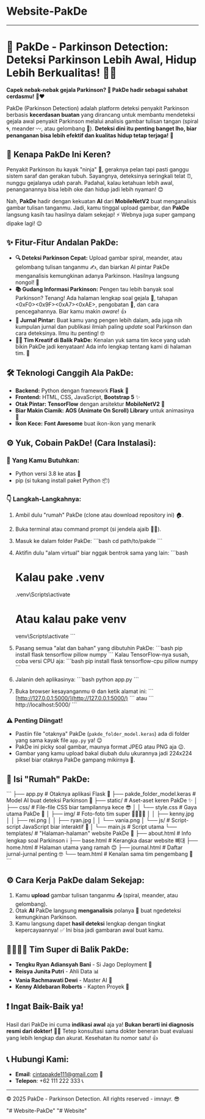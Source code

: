 # Website-PakDe

-----

# 👋 **PakDe - Parkinson Detection: Deteksi Parkinson Lebih Awal, Hidup Lebih Berkualitas\!** 🧠✨


**Capek nebak-nebak gejala Parkinson? 🤔 PakDe hadir sebagai sahabat cerdasmu\!** 🤖❤️

PakDe (Parkinson Detection) adalah platform deteksi penyakit Parkinson berbasis **kecerdasan buatan** yang dirancang untuk membantu mendeteksi gejala awal penyakit Parkinson melalui analisis gambar tulisan tangan (spiral 🌀, meander 〰️, atau gelombang 🌊). **Deteksi dini itu penting banget lho, biar penanganan bisa lebih efektif dan kualitas hidup tetap terjaga\!** 💪

## 🚀 **Kenapa PakDe Ini Keren?**

Penyakit Parkinson itu kayak "ninja" 🥷, geraknya pelan tapi pasti ganggu sistem saraf dan gerakan tubuh. Sayangnya, deteksinya seringkali telat ⏰, nunggu gejalanya udah parah. Padahal, kalau ketahuan lebih awal, penanganannya bisa lebih oke dan hidup jadi lebih nyaman\! 😊

Nah, **PakDe** hadir dengan kekuatan **AI** dari **MobileNetV2** buat menganalisis gambar tulisan tanganmu. Jadi, kamu tinggal upload gambar, dan **PakDe** langsung kasih tau hasilnya dalam sekejap\! ⚡️ Webnya juga super gampang dipake lagi\! 😉

## ✨ **Fitur-Fitur Andalan PakDe:**

  - **🔍 Deteksi Parkinson Cepat:** Upload gambar spiral, meander, atau gelombang tulisan tanganmu ✍️, dan biarkan AI pintar PakDe menganalisis kemungkinan adanya Parkinson. Hasilnya langsung nongol\! 🤩
  - **📚 Gudang Informasi Parkinson:** Pengen tau lebih banyak soal Parkinson? Tenang\! Ada halaman lengkap soal gejala 🤕, tahapan \<0xF0\>\<0x9F\>\<0xA7\>\<0xAE\>, pengobatan 💊, dan cara pencegahannya. Biar kamu makin *aware*\! 👍
  - **📰 Jurnal Pintar:** Buat kamu yang pengen lebih dalam, ada juga nih kumpulan jurnal dan publikasi ilmiah paling *update* soal Parkinson dan cara deteksinya. Ilmu itu penting\! 🤓
  - **🧑‍💻 Tim Kreatif di Balik PakDe:** Kenalan yuk sama tim kece yang udah bikin PakDe jadi kenyataan\! Ada info lengkap tentang kami di halaman tim. 👋

## 🛠️ **Teknologi Canggih Ala PakDe:**

  - **Backend:** Python dengan framework **Flask** 🐍
  - **Frontend:** HTML, CSS, JavaScript, **Bootstrap 5** ✨
  - **Otak Pintar:** **TensorFlow** dengan arsitektur **MobileNetV2** 🧠
  - **Biar Makin Ciamik:** **AOS (Animate On Scroll) Library** untuk animasinya 💫
  - **Ikon Kece:** **Font Awesome** buat ikon-ikon yang menarik

## ⚙️ **Yuk, Cobain PakDe\! (Cara Instalasi):**

### 🎯 **Yang Kamu Butuhkan:**

  - Python versi 3.8 ke atas 🐍
  - pip (si tukang install paket Python 📦)

### 👇 **Langkah-Langkahnya:**

1.  Ambil dulu "rumah" PakDe (clone atau download repository ini) 🏠.

2.  Buka terminal atau command prompt (si jendela ajaib 🧙‍♂️).

3.  Masuk ke dalam folder PakDe:
    \`\`\`bash
    cd path/to/pakde
    \`\`\`

4.  Aktifin dulu "alam virtual" biar nggak bentrok sama yang lain:
    \`\`\`bash

    # Kalau pake .venv

    .venv\\Scripts\\activate

    # Atau kalau pake venv

    venv\\Scripts\\activate
    \`\`\`

5.  Pasang semua "alat dan bahan" yang dibutuhin PakDe:
    \`\`\`bash
    pip install flask tensorflow pillow numpy
    \`\`\`
    Kalau TensorFlow-nya susah, coba versi CPU aja:
    \`\`\`bash
    pip install flask tensorflow-cpu pillow numpy
    \`\`\`

6.  Jalanin deh aplikasinya:
    \`\`\`bash
    python app.py
    \`\`\`

7.  Buka browser kesayanganmu 🌐 dan ketik alamat ini:
    \`\`\`
    [http://127.0.0.1:5000/](http://127.0.0.1:5000/)
    \`\`\`
    atau
    \`\`\`
    http://localhost:5000/
    \`\`\`

### ⚠️ **Penting Diingat\!**

  - Pastiin file "otaknya" PakDe (`pakde_folder_model.keras`) ada di folder yang sama kayak file `app.py` ya\! 😉
  - PakDe ini picky soal gambar, maunya format JPEG atau PNG aja 😉.
  - Gambar yang kamu upload bakal diubah dulu ukurannya jadi 224x224 piksel biar otaknya PakDe gampang mikirnya 📐.

## 📂 **Isi "Rumah" PakDe:**

\`\`\`
├── app.py                      \# Otaknya aplikasi Flask 🧠
├── pakde\_folder\_model.keras    \# Model AI buat deteksi Parkinson 🤖
├── static/                     \# Aset-aset keren PakDe ✨
│   ├── css/                    \# File-file CSS biar tampilannya kece 😎
│   │   └── style.css           \# Gaya utama PakDe 💅
│   ├── img/                    \# Foto-foto tim super 🦸‍♂️🦸‍♀️
│   │   ├── kenny.jpg
│   │   ├── rei.png
│   │   ├── ryan.jpg
│   │   └── vania.png
│   └── js/                     \# Script-script JavaScript biar interaktif 🚀
│       └── main.js             \# Script utama
└── templates/                  \# "Halaman-halaman" website PakDe 📄
├── about.html              \# Info lengkap soal Parkinson ℹ️
├── base.html               \# Kerangka dasar website 뼈대
├── home.html               \# Halaman utama yang ramah 😊
├── journal.html            \# Daftar jurnal-jurnal penting 🤓
└── team.html               \# Kenalan sama tim pengembang 👋
\`\`\`

## ⚙️ **Cara Kerja PakDe dalam Sekejap:**

1.  Kamu **upload** gambar tulisan tanganmu 📤 (spiral, meander, atau gelombang).
2.  Otak **AI** PakDe langsung **menganalisis** polanya 👀 buat ngedeteksi kemungkinan Parkinson.
3.  Kamu langsung dapet **hasil deteksi** lengkap dengan tingkat kepercayaannya\! ✅ Ini bisa jadi gambaran awal buat kamu.

## 🦸‍♂️🦸‍♀️ **Tim Super di Balik PakDe:**

  - **Tengku Ryan Adiansyah Bani** - Si Jago Deployment 🚀
  - **Reisya Junita Putri** - Ahli Data 📊
  - **Vania Rachmawati Dewi** - Master AI 🧠
  - **Kenny Aldebaran Roberts** - Kapten Proyek 👨‍

## ❗ **Ingat Baik-Baik ya\!**

Hasil dari PakDe ini cuma **indikasi awal** aja ya\! **Bukan berarti ini diagnosis resmi dari dokter\!** 🧑‍⚕️ Tetep konsultasi sama dokter beneran buat evaluasi yang lebih lengkap dan akurat. Kesehatan itu nomor satu\! 👍

## 📞 **Hubungi Kami:**

  - **Email**: cintapakde111@gmail.com 📧
  - **Telepon**: +62 111 222 333 📞

-----

© 2025 PakDe - Parkinson Detection. All rights reserved - imnayr. 😎


"# Website-PakDe" 
"# Website" 
